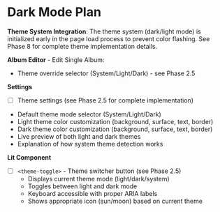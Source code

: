 # Dark Mode Plan

**Theme System Integration**:
The theme system (dark/light mode) is initialized early in the page load process to prevent color flashing. See Phase 8 for complete theme implementation details.

**Album Editor** - Edit Single Album:

- Theme override selector (System/Light/Dark) - see Phase 2.5

**Settings**

- [ ] Theme settings (see Phase 2.5 for complete implementation)
- Default theme mode selector (System/Light/Dark)
- Light theme color customization (background, surface, text, border)
- Dark theme color customization (background, surface, text, border)
- Live preview of both light and dark themes
- Explanation of how system theme detection works

**Lit Component**

- [ ] `<theme-toggle>` - Theme switcher button (see Phase 2.5)
  - Displays current theme mode (light/dark/system)
  - Toggles between light and dark mode
  - Keyboard accessible with proper ARIA labels
  - Shows appropriate icon (sun/moon) based on current theme
